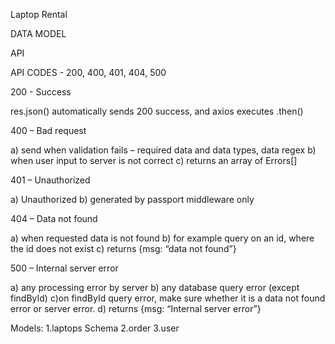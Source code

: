 Laptop Rental

DATA MODEL

API

API CODES - 200, 400, 401, 404, 500

200 - Success

res.json() automatically sends 200 success, and axios executes .then()

400 – Bad request

a) send when validation fails – required data and data types, data regex
b) when user input to server is not correct
c) returns an array of Errors[]

401 – Unauthorized

a) Unauthorized
b) generated by passport middleware only

404 – Data not found

a) when requested data is not found
b) for example query on an id, where the id does not exist
c) returns {msg: “data not found”}

500 – Internal server error

a) any processing error by server
b) any database query error (except findById)
c)on findById query error, make sure whether it is a data not found error or server error.
d) returns {msg: “Internal server error”}

Models:
1.laptops Schema
2.order
3.user
